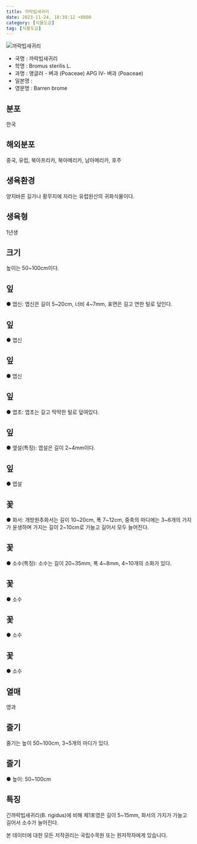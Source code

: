```yaml
---
title: 까락빕새귀리
date: 2023-11-24, 18:39:12 +0800
category: [식물도감]
tag: [식물도감]
---
```




![까락빕새귀리](http://www.nature.go.kr/fileUpload/plants/basic/Poaceae/Bromus/409/409_20230821140354677files_th2.jpg)
- 국명 : 까락빕새귀리
- 학명 : Bromus sterilis L.
- 과명 : 앵글러 - 벼과 (Poaceae) APG Ⅳ- 벼과 (Poaceae)
- 일본명 : 
- 영문명 : Barren brome


## 분포
한국
## 해외분포
중국, 유럽, 북아프리카, 북아메리카, 남아메리카, 호주
## 생육환경
양지바른 길가나 황무지에 자라는 유럽원산의 귀화식물이다.
## 생육형
1년생
## 크기
높이는 50~100cm이다.
## 잎
● 엽신: 엽신은 길이 5~20cm, 너비 4~7mm, 표면은 길고 연한 털로 덮인다.
## 잎
● 엽신
## 잎
● 엽신
## 잎
● 엽초: 엽초는 길고 딱딱한 털로 덮여있다.
## 잎
● 옆설(특징): 엽설은 길이 2~4mm이다.
## 잎
● 엽설
## 꽃
● 화서: 개방원추화서는 길이 10~20cm, 폭 7~12cm, 중축의 마디에는 3~6개의 가지가 윤생하며 가지는 길이 2~10cm로 가늘고 길어서 모두 늘어진다.
## 꽃
● 소수(특징): 소수는 길이 20~35mm, 폭 4~8mm, 4~10개의 소화가 있다.
## 꽃
● 소수
## 꽃
● 소수
## 꽃
● 소수
## 열매
영과
## 줄기
줄기는 높이 50~100cm, 3~5개의 마디가 있다.
## 줄기
● 높이: 50~100cm
## 특징
긴까락빕새귀리(B. rigidus)에 비해 제1포영은 길이 5~15mm, 화서의 가지가 가늘고 길어서 소수가 늘어진다.






본 데이터에 대한 모든 저작권리는 국립수목원 또는 원저작자에게 있습니다.
